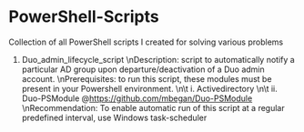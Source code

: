 # PowerShell-Scripts
Collection of all PowerShell scripts I created for solving various problems

1. Duo_admin_lifecycle_script
\nDescription: script to automatically notify a particular AD group upon departure/deactivation of a Duo admin account. 
\nPrerequisites: to run this script, these modules must be present in your Powershell environment.
\n\t  i. Activedirectory
\n\t  ii. Duo-PSModule @https://github.com/mbegan/Duo-PSModule
\nRecommendation: To enable automatic run of this script at a regular predefined interval, use Windows task-scheduler
